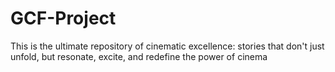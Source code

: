 # GCF-Project
This is the ultimate repository of cinematic excellence: stories that don't just unfold, but resonate, excite, and redefine the power of cinema
